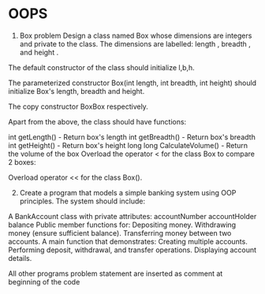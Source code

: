 # OOPS

1) Box problem
  Design a class named Box whose dimensions are integers and private to the class. The dimensions are labelled: length , breadth , and height .

The default constructor of the class should initialize l,b,h.

The parameterized constructor Box(int length, int breadth, int height) should initialize Box's length, breadth and height.

The copy constructor BoxBox respectively.

Apart from the above, the class should have  functions:

int getLength() - Return box's length
int getBreadth() - Return box's breadth
int getHeight() - Return box's height
long long CalculateVolume() - Return the volume of the box
Overload the operator < for the class Box to compare 2 boxes:

Overload operator  << for the class Box().


2) Create a program that models a simple banking system using OOP principles. The system should include:

A BankAccount class with private attributes:
accountNumber
accountHolder
balance
Public member functions for:
Depositing money.
Withdrawing money (ensure sufficient balance).
Transferring money between two accounts.
A main function that demonstrates:
Creating multiple accounts.
Performing deposit, withdrawal, and transfer operations.
Displaying account details.

All other programs problem statement are inserted as comment at beginning of the code
